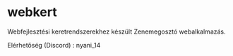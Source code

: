 # webkert
Webfejlesztési keretrendszerekhez készült Zenemegosztó webalkalmazás.


Elérhetőség (Discord) : nyani_14
